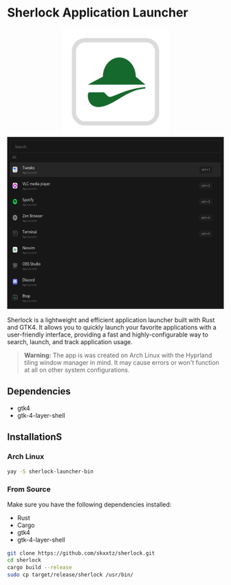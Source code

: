 # Sherlock Application Launcher
<div align="center" style="text-align:center">
  <picture>
    <source media="(prefers-color-scheme: dark)" srcset="images/logo-dark.svg">
    <source media="(prefers-color-scheme: light)" srcset="images/logo-light.svg">
    <img alt="sherlock logo" height="250" src="images/logo-light.svg">
  </picture>
  <picture>
    <img alt="application screenshot" height="400" src="images/home-screen.png">
  </picture>
</div>

Sherlock is a lightweight and efficient application launcher built with Rust and GTK4. It allows you to quickly launch your favorite applications with a user-friendly interface, providing a fast and highly-configurable way to search, launch, and track application usage.

> **Warning:** The app is was created on Arch Linux with the Hyprland tiling window manager in mind. It may cause errors or won't function at all on other system configurations.


## Dependencies
- gtk4
- gtk-4-layer-shell

## InstallationS
### Arch Linux
```bash
yay -S sherlock-launcher-bin
```

### From Source
Make sure you have the following dependencies installed:
- Rust
- Cargo
- gtk4
- gtk-4-layer-shell

```bash
git clone https://github.com/skxxtz/sherlock.git
cd sherlock
cargo build --release
sudo cp target/release/sherlock /usr/bin/
```
